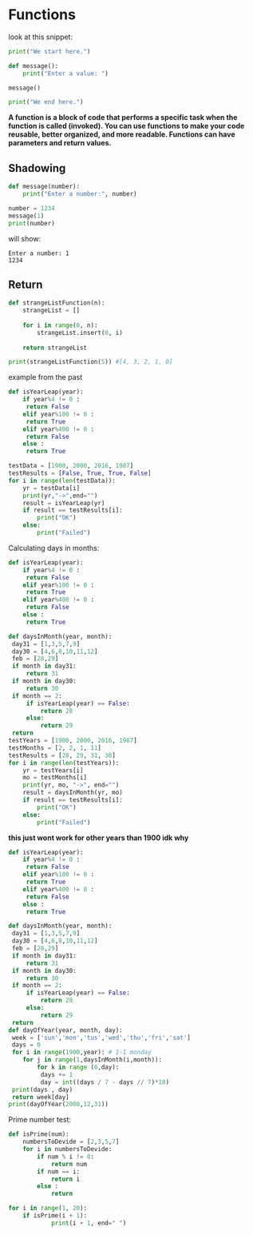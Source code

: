 # Functions

look at this snippet:

```python
print("We start here.")

def message():
    print("Enter a value: ")

message()

print("We end here.")
```

**A function is a block of code that performs a specific task when the function is called (invoked). You can use functions to make your code reusable, better organized, and more readable. Functions can have parameters and return values.**

## Shadowing

```python
def message(number):
    print("Enter a number:", number)

number = 1234
message(1)
print(number)
```

will show:

```
Enter a number: 1
1234
```

## Return 

```python
def strangeListFunction(n):
    strangeList = []
    
    for i in range(0, n):
        strangeList.insert(0, i)
    
    return strangeList

print(strangeListFunction(5)) #[4, 3, 2, 1, 0]
```

example from the past 
```python
def isYearLeap(year):
    if year%4 != 0 :
     return False
    elif year%100 != 0 :
     return True
    elif year%400 != 0 :
     return False
    else :
     return True

testData = [1900, 2000, 2016, 1987]
testResults = [False, True, True, False]
for i in range(len(testData)):
	yr = testData[i]
	print(yr,"->",end="")
	result = isYearLeap(yr)
	if result == testResults[i]:
		print("OK")
	else:
		print("Failed")
```

Calculating days in months:
```python
def isYearLeap(year):
    if year%4 != 0 :
     return False
    elif year%100 != 0 :
     return True
    elif year%400 != 0 :
     return False
    else :
     return True

def daysInMonth(year, month):
 day31 = [1,3,5,7,9]
 day30 = [4,6,8,10,11,12]
 feb = [28,29]
 if month in day31:
     return 31
 if month in day30:
     return 30
 if month == 2:
     if isYearLeap(year) == False:
         return 28
     else:
         return 29
 return
testYears = [1900, 2000, 2016, 1987]
testMonths = [2, 2, 1, 11]
testResults = [28, 29, 31, 30]
for i in range(len(testYears)):
	yr = testYears[i]
	mo = testMonths[i]
	print(yr, mo, "->", end="")
	result = daysInMonth(yr, mo)
	if result == testResults[i]:
		print("OK")
	else:
		print("Failed")
```
**this just wont work for other years than 1900 idk why**
```python
def isYearLeap(year):
    if year%4 != 0 :
     return False
    elif year%100 != 0 :
     return True
    elif year%400 != 0 :
     return False
    else :
     return True

def daysInMonth(year, month):
 day31 = [1,3,5,7,9]
 day30 = [4,6,8,10,11,12]
 feb = [28,29]
 if month in day31:
     return 31
 if month in day30:
     return 30
 if month == 2:
     if isYearLeap(year) == False:
         return 28
     else:
         return 29
 return
def dayOfYear(year, month, day):
 week = ['sun','mon','tus','wed','thu','fri','sat']
 days = 0
 for i in range(1900,year): # 1-1 monday
    for j in range(1,daysInMonth(i,month)):
        for k in range (0,day):
         days += 1
         day = int((days / 7 - days // 7)*10)
 print(days , day)
 return week[day]
print(dayOfYear(2000,12,31))
```
Prime number test:

```python
def isPrime(num):
    numbersToDevide = [2,3,5,7]
    for i in numbersToDevide:
        if num % i != 0:
            return num
        if num == i:
            return i
        else :
            return 

for i in range(1, 20):
	if isPrime(i + 1):
			print(i + 1, end=" ")

```